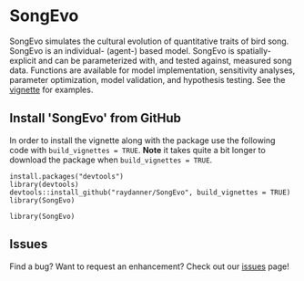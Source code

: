 # SongEvo

SongEvo simulates the cultural evolution of quantitative traits of bird song. SongEvo is an individual- (agent-) based model. SongEvo is spatially-explicit and can be parameterized with, and tested against, measured song data. Functions are available for model implementation, sensitivity analyses, parameter optimization, model validation, and hypothesis testing. See the [vignette](https://github.com/raydanner/SongEvo/tree/master/vignettes) for examples. 

## Install 'SongEvo' from GitHub

In order to install the vignette along with the package use the following code with `build_vignettes = TRUE`. 
**Note** it takes quite a bit longer to download the package when `build_vignettes = TRUE`.

```{r eval = FALSE}
install.packages("devtools")
library(devtools)
devtools::install_github("raydanner/SongEvo", build_vignettes = TRUE)
library(SongEvo)
```

```{r,warning=FALSE,message=FALSE,echo=FALSE}
library(SongEvo)
```

## Issues

Find a bug?  Want to request an enhancement? Check out our [issues](https://github.com/raydanner/SongEvo/issues) page!


